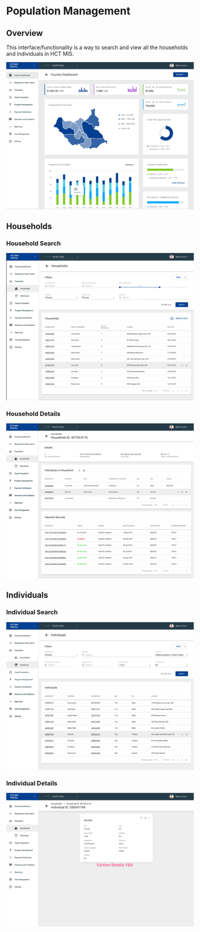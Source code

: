 # Population Management

## Overview

This interface/functionality is a way to search and view all the households and individuals in HCT MIS.

![](../../.gitbook/assets/screen-recording-2019-11-25-at-02.42-pm.gif)

## Households

### Household Search

![](../../.gitbook/assets/image-2019-11-25-at-2.43.45-pm.png)

### Household Details

![](../../.gitbook/assets/image-2019-11-25-at-2.45.08-pm.png)

## Individuals

### Individual Search

![](../../.gitbook/assets/image-2019-11-25-at-2.52.54-pm.png)

### Individual Details

![](../../.gitbook/assets/t.png)





